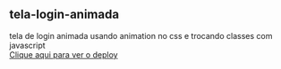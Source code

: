 <h2> tela-login-animada </h2>
<span>tela de login animada usando animation no css e trocando classes com javascript <br></span>
<a href ="https://tela-login-animada.netlify.app/" target="blank">Clique aqui para ver o deploy</a>


